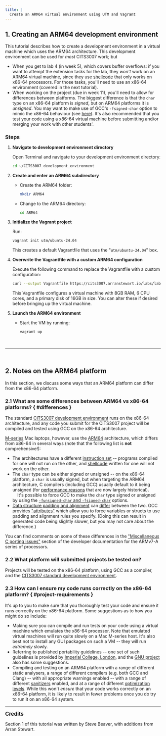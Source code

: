 ```yaml
---
title: |
  Create an ARM64 virtual environment using UTM and Vagrant
---
```


[shellcode]: https://en.wikipedia.org/wiki/Shellcode

## 1. Creating an ARM64 development environment

This tutorial describes how to create a development environment in a virtual
machine which uses the ARM64 architecture.
This development environment can be used for *most* CITS3007 work; but

- When you get to lab 4 (in week 5), which covers buffer overflows: if you want to attempt the
  extension tasks for the lab, they *won't* work on an ARM64 virtual machine, since they use
  [shellcode][shellcode] that only works on x86-64 processors. For those tasks,
  you'll need to use an x86-64 environment (covered in the next tutorial).
- When working on the project (due in week 11), you'll need to allow for differences
  between platforms. The biggest difference
  is that the `char` type on an x86-64 platform is *signed*, but on ARM64 platforms
  it is *unsigned*. You may want to make use of GCC's `-fsigned-char` option
  to mimic the x86-64 behaviour (see [here](#differences)). It's also recommended
  that you test your code using a x86-64 virtual machine before submitting and/or
  merging your work with other students'.

<h4 style="font-size: 1.2em; font-weight: bold; margin-bottom: 0.5em;">Steps</h4>

1.  **Navigate to development environment directory**

    Open Terminal and navigate to your development environment directory:

    ```bash
    cd ~/CITS3007_development_environment
    ```

2.  **Create and enter an ARM64 subdirectory**

    - Create the ARM64 folder:

      ```bash
      mkdir ARM64
      ```

    - Change to the ARM64 directory:

      ```bash
      cd ARM64
      ```

3.  **Initialize the Vagrant project**

    Run:

    ```bash
    vagrant init utm/ubuntu-24.04
    ```

    This creates a default Vagrantfile that uses the "`utm/ubuntu-24.04`" box.

4.  **Overwrite the Vagrantfile with a custom ARM64 configuration**

    Execute the following command to replace the Vagrantfile with a custom configuration:

    ```bash
    curl --output Vagrantfile https://cits3007.arranstewart.io/labs/lab00-mac-arm64-Vagrantfile.rb
    ```
  
    This Vagrantfile configures a virtual machine with
    8GB RAM, 6 CPU cores, and a primary disk of 16GB in size.
    You can alter these if desired before bringing up the virtual machine.

5.  **Launch the ARM64 environment**

    - Start the VM by running:

      ```bash
      vagrant up
      ```

<br>

-----

<br>

## 2. Notes on the ARM64 platform

In this section, we discuss some ways that an ARM64
platform can differ from the x86-64 platform.

### 2.1 What are some differences between ARM64 vs x86-64 platforms? { #differences }

The standard [CITS3007 development environment][faq-dev-env] runs on the x86-64
architecture, and any code you submit for the CITS3007 project will be compiled and tested
using GCC on the x86-64 architecture.

[M-series][m-series] Mac laptops, however, use the [ARM64][arm64] architecture, which
differs from x86-64 in several ways (note that the following list is **not**
comprehensive!):

- The architectures have a different [instruction set][isa] -- programs compiled
  for one will not run on the other, and [shellcode][shellcode] written for one
  will not work on the other.
- The `char` type can be either signed or unsigned -- on the x86-64 platform, a `char`
  is usually signed, but when targeting the ARM64 architecture, C compilers (including GCC)
  usually default to it being unsigned (for [performance reasons][arm64-dobbs] that are now
  largely historical). \
  &nbsp;&nbsp;&nbsp;  It's possible to force GCC to make the `char` type signed or unsigned by using the
  [`-funsigned-char` and `-fsigned-char`][gcc-char] options.
- [Data structure padding and alignment][align] can [differ][arm64-dobbs] between the two. GCC provides
  ["attributes"][gcc-att] which allow you to force variables or structs to use padding
  and alignment rules you specify. (Doing this can result in generated code being slightly slower,
  but you may not care about the difference.)

You can find comments on some of these differences in the ["Miscellaneous C porting
issues"][arm64-porting] section of the developer documentation for the ARMv7-A series of
processors.

[faq-dev-env]: https://cits3007.arranstewart.io/faq/#cits3007-sde
[m-series]: https://en.wikipedia.org/wiki/Apple_silicon#M_series
[arm64]: https://en.wikipedia.org/wiki/ARM64
[isa]: https://en.wikipedia.org/wiki/Instruction_set_architecture
[shellcode]: https://en.wikipedia.org/wiki/Shellcode
[arm64-dobbs]: https://www.drdobbs.com/architecture-and-design/portability-the-arm-processor/184405435
[gcc-char]: https://gcc.gnu.org/onlinedocs/gcc-4.8.0/gcc/C-Dialect-Options.html
[align]: https://en.wikipedia.org/wiki/Data_structure_alignment
[gcc-att]: https://gcc.gnu.org/onlinedocs/gcc-4.4.7/gcc/Variable-Attributes.html
[arm64-porting]: https://developer.arm.com/documentation/den0013/d/Porting/Miscellaneous-C-porting-issues

### 2.2 What platform will submitted projects be tested on?

Projects will be tested on the x86-64 platform, using GCC as a compiler, and the
[CITS3007 standard development environment][faq-dev-env].

### 2.3 How can I ensure my code runs correctly on the x86-64 platform? { #project-requirements }

It's up to you to make sure that you thoroughly test your code and ensure it
runs correctly on the x86-64 platform. Some suggestions as to how you might
do so include:

- Making sure you can compile and run tests on your code using a virtual machine which
  emulates the x86-64 processor. Note that emulated virtual machines will run quite slowly on a Mac
  M-series host. It's also best not to install any GUI packages on such a VM -- they
  will run *extremely* slowly.
- Referring to published portability guidelines -- one set of such guidelines is provided
  by [Imperial College, London][imp-c-port], and the [GNU project][gnu-c-port] also
  has some suggestions.
- Compiling and testing on an ARM64 platform with a range of different static analysers,
  a range of different compilers (e.g. both GCC and Clang) -- with all appropriate
  warnings enabled -- with a range of different
  [sanitizers][san] enabled, and at a range of different [optimization levels][gcc-opt].
  While this won't *ensure* that your code works correctly on an x86-64 platform, it is likely
  to result in fewer problems once you do try to run it on an x86-64 system.

[imp-c-port]: https://www.doc.ic.ac.uk/lab/cplus/cstyle.html#N10553
[gnu-c-port]: https://www.gnu.org/prep/standards/standards.html#CPU-Portability
[san]: https://github.com/google/sanitizers
[gcc-opt]: https://gcc.gnu.org/onlinedocs/gcc/Optimize-Options.html

----

<div style="font-size: 1.2em; font-weight: bold; margin-bottom: 0.5em;">Credits</div>

Section 1 of this tutorial was written by Steve Beaver, with additions from
Arran Stewart.

<!--
  vim: syntax=markdown tw=90 smartindent :
-->


